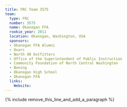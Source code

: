 ```yaml
---
title: FRC Team 3575
team:
  type: FRC
  number: 3575
  name: Okanogan FFA
  rookie_year: 2011
  location: Okanogan, Washington, USA
  sponsors:
  - Okanogan FFA Alumni
  - Oxarc
  - North 40 Outfitters
  - Office of the Superintendent of Public Instruction
  - Community Foundation of North Central Washington
  - Boeing
  - Okanogan High School
  - Okanogan FFA
  links:
    Website:
---
```


{% include remove_this_line_and_add_a_paragraph %}